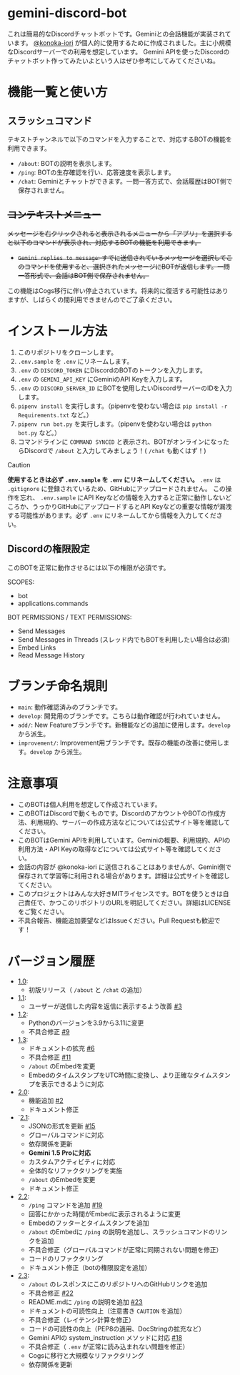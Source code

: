 # gemini-discord-bot

これは簡易的なDiscordチャットボットです。Geminiとの会話機能が実装されています。
[@konoka-iori](https://github.com/konoka-iori) が個人的に使用するために作成されました。主に小規模なDiscordサーバーでの利用を想定しています。
Gemini APIを使ったDiscordのチャットボット作ってみたいよという人はぜひ参考にしてみてくださいね。

# 機能一覧と使い方

## スラッシュコマンド

テキストチャンネルで以下のコマンドを入力することで、対応するBOTの機能を利用できます。

- `/about`: BOTの説明を表示します。
- `/ping`: BOTの生存確認を行い、応答速度を表示します。
- `/chat`: Geminiとチャットができます。一問一答方式で、会話履歴はBOT側で保存されません。

## ~~コンテキストメニュー~~

~~メッセージを右クリックされると表示されるメニューから「アプリ」を選択すると以下のコマンドが表示され、対応するBOTの機能を利用できます。~~

- ~~`Gemini replies to message`: すでに送信されているメッセージを選択してこのコマンドを使用すると、選択されたメッセージにBOTが返信します。一問一答形式で、会話はBOT側で保存されません。~~

この機能はCogs移行に伴い停止されています。将来的に復活する可能性はありますが、しばらくの間利用できませんのでご了承ください。

# インストール方法

1. このリポジトリをクローンします。
2. `.env.sample` を `.env` にリネームします。
3. `.env` の `DISCORD_TOKEN` にDiscordのBOTのトークンを入力します。
4. `.env` の `GEMINI_API_KEY` にGeminiのAPI Keyを入力します。
5. `.env` の `DISCORD_SERVER_ID` にBOTを使用したいDiscordサーバーのIDを入力します。
6. `pipenv install` を実行します。（pipenvを使わない場合は `pip install -r Requirements.txt` など。）
7. `pipenv run bot.py` を実行します。（pipenvを使わない場合は `python bot.py` など。）
8. コマンドラインに `COMMAND SYNCED` と表示され、BOTがオンラインになったらDiscordで `/about` と入力してみましょう！( `/chat` も動くはず！)

> [!CAUTION]
> **使用するときは必ず `.env.sample` を `.env` にリネームしてください。**
> `.env` は `.gitignore` に登録されているため、GitHubにアップロードされません。
> この操作を忘れ、 `.env.sample` にAPI Keyなどの情報を入力すると正常に動作しないどころか、うっかりGitHubにアップロードするとAPI Keyなどの重要な情報が漏洩する可能性があります。必ず `.env` にリネームしてから情報を入力してください。

## Discordの権限設定

このBOTを正常に動作させるには以下の権限が必須です。

SCOPES:

- bot
- applications.commands

BOT PERMISSIONS / TEXT PERMISSIONS:

- Send Messages
- Send Messages in Threads (スレッド内でもBOTを利用したい場合は必須)
- Embed Links
- Read Message History

# ブランチ命名規則

- `main`: 動作確認済みのブランチです。
- `develop`: 開発用のブランチです。こちらは動作確認が行われていません。
- `add/`: New Featureブランチです。新機能などの追加に使用します。`develop` から派生。
- `improvement/`: Improvement用ブランチです。既存の機能の改善に使用します。`develop` から派生。

# 注意事項

- このBOTは個人利用を想定して作成されています。
- このBOTはDiscordで動くものです。DiscordのアカウントやBOTの作成方法、利用規約、サーバーの作成方法などについては公式サイト等を確認してください。
- このBOTはGemini APIを利用しています。Geminiの概要、利用規約、APIの利用方法・API Keyの取得などについては公式サイト等を確認してください。
- 会話の内容が @konoka-iori に送信されることはありませんが、Gemini側で保存されて学習等に利用される場合があります。詳細は公式サイトを確認してください。
- このプロジェクトはみんな大好きMITライセンスです。BOTを使うときは自己責任で、かつこのリポジトリのURLを明記してください。詳細はLICENSEをご覧ください。
- 不具合報告、機能追加要望などはIssueください。Pull Requestも歓迎です！

# バージョン履歴

- [1.0](https://github.com/konoka-iori/gemini-discord-bot/pull/1):
  - 初版リリース（ `/about` と `/chat` の追加）
- [1.1](https://github.com/konoka-iori/gemini-discord-bot/pull/7):
  - ユーザーが送信した内容を返信に表示するよう改善 [#3](https://github.com/konoka-iori/gemini-discord-bot/issues/2)
- [1.2](https://github.com/konoka-iori/gemini-discord-bot/pull/10):
  - Pythonのバージョンを3.9から3.11に変更
  - 不具合修正 [#9](https://github.com/konoka-iori/gemini-discord-bot/issues/9)
- [1.3](https://github.com/konoka-iori/gemini-discord-bot/pull/12):
  - ドキュメントの拡充 [#6](https://github.com/konoka-iori/gemini-discord-bot/issues/6)
  - 不具合修正 [#11](https://github.com/konoka-iori/gemini-discord-bot/issues/11)
  - `/about` のEmbedを変更
  - EmbedのタイムスタンプをUTC時間に変換し、より正確なタイムスタンプを表示できるように対応
- [2.0](https://github.com/konoka-iori/gemini-discord-bot/pull/14):
  - 機能追加 [#2](https://github.com/konoka-iori/gemini-discord-bot/issues/2)
  - ドキュメント修正
- `[2.1](https://github.com/konoka-iori/gemini-discord-bot/pull/17):
  - JSONの形式を更新 [#15](https://github.com/konoka-iori/gemini-discord-bot/issues/15)
  - グローバルコマンドに対応
  - 依存関係を更新
  - **Gemini 1.5 Proに対応**
  - カスタムアクティビティに対応
  - 全体的なリファクタリングを実施
  - `/about` のEmbedを変更
  - ドキュメント修正
- [2.2](https://github.com/konoka-iori/gemini-discord-bot/pull/21):
  - `/ping` コマンドを追加 [#19](https://github.com/konoka-iori/gemini-discord-bot/issues/19)
  - 回答にかかった時間がEmbedに表示されるように変更
  - Embedのフッターとタイムスタンプを追加
  - `/about` のEmbedに `/ping` の説明を追加し、スラッシュコマンドのリンクを追加
  - 不具合修正（グローバルコマンドが正常に同期されない問題を修正）
  - コードのリファクタリング
  - ドキュメント修正（botの権限設定を追加）
- [2.3](https://github.com/konoka-iori/gemini-discord-bot/pull/30):
  - `/about` のレスポンスにこのリポジトリへのGitHubリンクを追加
  - 不具合修正 [#22](https://github.com/konoka-iori/gemini-discord-bot/issues/22)
  - README.mdに `/ping` の説明を追加 [#23](https://github.com/konoka-iori/gemini-discord-bot/issues/23)
  - ドキュメントの可読性向上（注意書き `CAUTION` を追加）
  - 不具合修正（レイテンシ計算を修正）
  - コードの可読性の向上（PEP8の適用、DocStringの拡充など）
  - Gemini APIの system_instruction メソッドに対応 [#18](https://github.com/konoka-iori/gemini-discord-bot/issues/18)
  - 不具合修正（ `.env` が正常に読み込まれない問題を修正）
  - Cogsに移行と大規模なリファクタリング
  - 依存関係を更新
